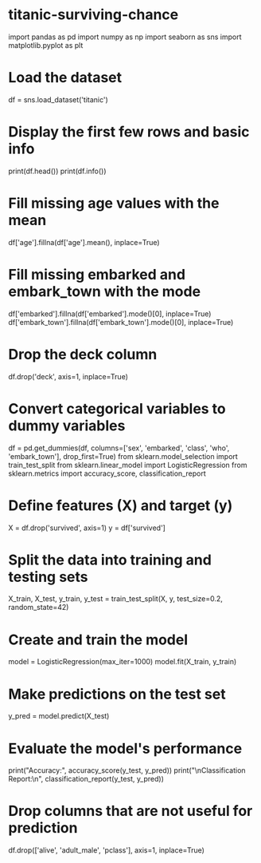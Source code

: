 # titanic-surviving-chance
import pandas as pd
import numpy as np
import seaborn as sns
import matplotlib.pyplot as plt

# Load the dataset
df = sns.load_dataset('titanic')

# Display the first few rows and basic info
print(df.head())
print(df.info())
# Fill missing age values with the mean
df['age'].fillna(df['age'].mean(), inplace=True)

# Fill missing embarked and embark_town with the mode
df['embarked'].fillna(df['embarked'].mode()[0], inplace=True)
df['embark_town'].fillna(df['embark_town'].mode()[0], inplace=True)

# Drop the deck column
df.drop('deck', axis=1, inplace=True)

# Convert categorical variables to dummy variables
df = pd.get_dummies(df, columns=['sex', 'embarked', 'class', 'who', 'embark_town'], drop_first=True)
from sklearn.model_selection import train_test_split
from sklearn.linear_model import LogisticRegression
from sklearn.metrics import accuracy_score, classification_report

# Define features (X) and target (y)
X = df.drop('survived', axis=1)
y = df['survived']

# Split the data into training and testing sets
X_train, X_test, y_train, y_test = train_test_split(X, y, test_size=0.2, random_state=42)

# Create and train the model
model = LogisticRegression(max_iter=1000)
model.fit(X_train, y_train)
# Make predictions on the test set
y_pred = model.predict(X_test)

# Evaluate the model's performance
print("Accuracy:", accuracy_score(y_test, y_pred))
print("\nClassification Report:\n", classification_report(y_test, y_pred))

# Drop columns that are not useful for prediction
df.drop(['alive', 'adult_male', 'pclass'], axis=1, inplace=True)
